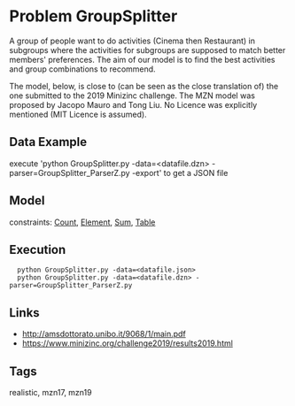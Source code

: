 # Problem GroupSplitter

A group of people want to do activities (Cinema then Restaurant) in subgroups
where the activities for subgroups are supposed to  match better members' preferences.
The aim of our model is to find the best activities and group combinations to recommend.

The model, below, is close to (can be seen as the close translation of) the one submitted to the 2019 Minizinc challenge.
The MZN model was proposed by Jacopo Mauro and Tong Liu.
No Licence was explicitly mentioned (MIT Licence is assumed).

## Data Example
  execute 'python GroupSplitter.py -data=<datafile.dzn> -parser=GroupSplitter_ParserZ.py -export' to get a JSON file

## Model
  constraints: [Count](http://pycsp.org/documentation/constraints/Count), [Element](http://pycsp.org/documentation/constraints/Element), [Sum](http://pycsp.org/documentation/constraints/Sum), [Table](http://pycsp.org/documentation/constraints/Table)

## Execution
```
  python GroupSplitter.py -data=<datafile.json>
  python GroupSplitter.py -data=<datafile.dzn> -parser=GroupSplitter_ParserZ.py
```

## Links
  - http://amsdottorato.unibo.it/9068/1/main.pdf
  - https://www.minizinc.org/challenge2019/results2019.html

## Tags
  realistic, mzn17, mzn19

